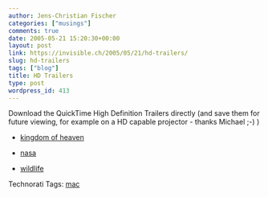 ```yaml
---
author: Jens-Christian Fischer
categories: ["musings"]
comments: true
date: 2005-05-21 15:20:30+00:00
layout: post
link: https://invisible.ch/2005/05/21/hd-trailers/
slug: hd-trailers
tags: ["blog"]
title: HD Trailers
type: post
wordpress_id: 413
---
```



Download the QuickTime High Definition Trailers directly (and save them for future viewing, for example on a HD capable projector - thanks Michael ;-) )




  * [kingdom of heaven](https://images.apple.com/movies/us/hd_gallery/gl1800/kingdom_of_heaven_m720p.mov)


  * [nasa](https://images.apple.com/movies/us/hd_gallery/gl1800/nasa_shuttle-r_m720p.mov)


  * [wildlife](https://images.apple.com/movies/us/hd_gallery/gl1800/wildlifehd-r_m720p.mov)



Technorati Tags: [mac](https://technorati.com/tag/mac)
